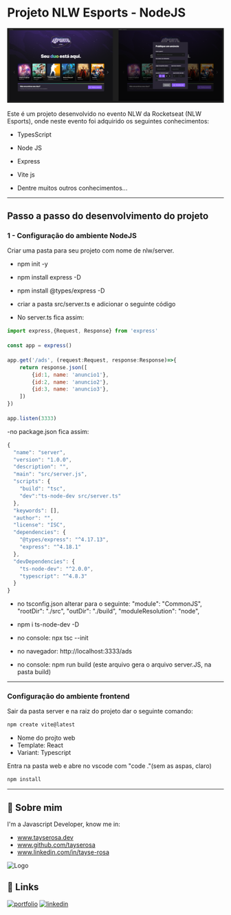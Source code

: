 
# Projeto NLW Esports - NodeJS

![Logo](readme.png)


Este é um projeto desenvolvido no evento NLW da Rocketseat (NLW Esports), onde neste evento foi adquirido os seguintes conhecimentos:

- TypesScript
- Node JS
- Express
- Vite js

- Dentre muitos outros conhecimentos...


---


## Passo a passo do desenvolvimento do projeto

### 1 - Configuração do ambiente NodeJS

Criar uma pasta para seu projeto com nome de nlw/server.

- npm init -y
- npm install express -D
- npm install @types/express -D
- criar a pasta src/server.ts e adicionar o seguinte código

- No server.ts fica assim:
```js
import express,{Request, Response} from 'express'

const app = express()

app.get('/ads', (request:Request, response:Response)=>{
    return response.json([
        {id:1, name: 'anuncio1'},
        {id:2, name: 'anuncio2'},
        {id:3, name: 'anuncio3'},
    ])
})

app.listen(3333)
```

-no package.json fica assim:
```js
{
  "name": "server",
  "version": "1.0.0",
  "description": "",
  "main": "src/server.js",
  "scripts": {
    "build": "tsc",
    "dev":"ts-node-dev src/server.ts"
  },
  "keywords": [],
  "author": "",
  "license": "ISC",
  "dependencies": {
    "@types/express": "^4.17.13",
    "express": "^4.18.1"
  },
  "devDependencies": {
    "ts-node-dev": "^2.0.0",
    "typescript": "^4.8.3"
  }
}


```
- no tsconfig.json alterar para o seguinte: 
"module": "CommonJS",       
"rootDir": "./src",
"outDir": "./build",
"moduleResolution": "node",     

- npm i ts-node-dev -D

- no console: npx tsc --init
- no navegador: http://localhost:3333/ads
- no console: npm run build (este arquivo gera o arquivo server.JS, na pasta build)

-----
### Configuração do ambiente frontend
Sair da pasta server e na raiz do projeto dar o seguinte comando:

```js
npm create vite@latest
```
- Nome do projto web
- Template: React
- Variant: Typescript

Entra na pasta web e abre no vscode com "code ."(sem as aspas, claro)

```js
npm install
```



----


## 🚀 Sobre mim
I'm a Javascript Developer, know me in:
- www.tayserosa.dev
- www.github.com/tayserosa
- www.linkedin.com/in/tayse-rosa

![Logo](https://github.com/tayserosa.png)

## 🔗 Links
[![portfolio](https://img.shields.io/badge/my_portfolio-000?style=for-the-badge&logo=ko-fi&logoColor=white)](https://www.tayserosa.dev/)
[![linkedin](https://img.shields.io/badge/linkedin-0A66C2?style=for-the-badge&logo=linkedin&logoColor=white)](https://www.linkedin.com/in/tayse-rosa-3b683151/)


